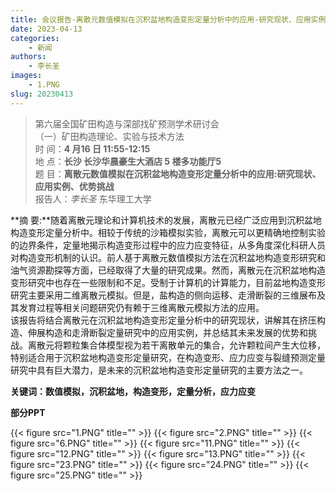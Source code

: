 ```yaml
---
title: 会议报告-离散元数值模拟在沉积盆地构造变形定量分析中的应用-研究现状、应用实例、优势挑战(2023-04-16)
date: 2023-04-13
categories:
    - 新闻
authors:
    - 李长圣
images:
    - 1.PNG
slug: 20230413
---
```



> 第六届全国矿田构造与深部找矿预测学术研讨会  
> （一）矿田构造理论、实验与技术方法  
> 时  间：**4 月16 日 11:55-12:15**  
> 地  点：**长沙 长沙华晨豪生大酒店 5 楼多功能厅5**   
> 题  目：**离散元数值模拟在沉积盆地构造变形定量分析中的应用:研究现状、应用实例、优势挑战**  
> 报告人：*李长圣* 东华理工大学  


**摘  要:**随着离散元理论和计算机技术的发展，离散元已经广泛应用到沉积盆地构造变形定量分析中。相较于传统的沙箱模拟实验，离散元可以更精确地控制实验的边界条件，定量地揭示构造变形过程中的应力应变特征，从多角度深化科研人员对构造变形机制的认识。前人基于离散元数值模拟方法在沉积盆地构造变形研究和油气资源勘探等方面，已经取得了大量的研究成果。然而，离散元在沉积盆地构造变形研究中也存在一些限制和不足。受制于计算机的计算能力，目前盆地构造变形研究主要采用二维离散元模拟。但是，盐构造的侧向运移、走滑断裂的三维展布及其发育过程等相关问题研究仍有赖于三维离散元模拟方法的应用。  
该报告将结合离散元在沉积盆地构造变形定量分析中的研究现状，讲解其在挤压构造、伸展构造和走滑断裂定量研究中的应用实例，并总结其未来发展的优势和挑战。离散元将颗粒集合体模型视为若干离散单元的集合，允许颗粒间产生大位移，特别适合用于沉积盆地构造变形定量研究，在构造变形、应力应变与裂缝预测定量研究中具有巨大潜力，是未来的沉积盆地构造变形定量研究的主要方法之一。

**关键词：数值模拟，沉积盆地，构造变形，定量分析，应力应变**

**部分PPT**

{{< figure src="1.PNG" title=""  >}}
{{< figure src="2.PNG" title=""  >}}
{{< figure src="6.PNG" title=""  >}}
{{< figure src="11.PNG" title=""  >}}
{{< figure src="12.PNG" title=""  >}}
{{< figure src="13.PNG" title=""  >}}
{{< figure src="23.PNG" title=""  >}}
{{< figure src="24.PNG" title=""  >}}
{{< figure src="25.PNG" title=""  >}}
